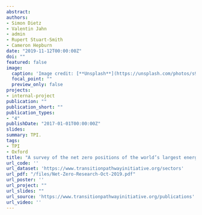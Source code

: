 ```yaml
---
abstract: 
authors:
- Simon Dietz
- Valentin Jahn
- admin
- Rupert Stuart-Smith
- Cameron Hepburn
date: "2019-11-12T00:00:00Z"
doi: ""
featured: false
image:
  caption: 'Image credit: [**Unsplash**](https://unsplash.com/photos/s9CC2SKySJM)'
  focal_point: ""
  preview_only: false
projects:
- internal-project
publication: ""
publication_short: ""
publication_types:
- "4"
publishDate: "2017-01-01T00:00:00Z"
slides: 
summary: TPI.
tags:
- TPI
- Oxford
title: "A survey of the net zero positions of the world’s largest energy companies"
url_code: ''
url_dataset: 'https://www.transitionpathwayinitiative.org/sectors'
url_pdf: "/files/Net-Zero-Research-Oct-2019.pdf"
url_poster: ''
url_project: ""
url_slides: ""
url_source: 'https://www.transitionpathwayinitiative.org/publications'
url_video: ''
---
```

